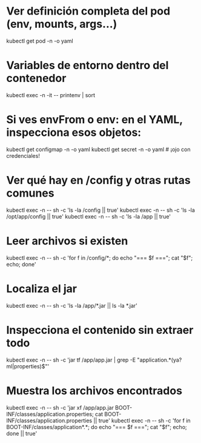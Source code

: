 # Ver definición completa del pod (env, mounts, args…)
kubectl get pod <pod-name> -n <ns> -o yaml

# Variables de entorno dentro del contenedor
kubectl exec -n <ns> -it <pod-name> -- printenv | sort

# Si ves envFrom o env: en el YAML, inspecciona esos objetos:
kubectl get configmap -n <ns> <cm-name> -o yaml
kubectl get secret -n <ns> <secret-name> -o yaml  # ¡ojo con credenciales!



# Ver qué hay en /config y otras rutas comunes
kubectl exec -n <ns> <pod-name> -- sh -c 'ls -la /config || true'
kubectl exec -n <ns> <pod-name> -- sh -c 'ls -la /opt/app/config || true'
kubectl exec -n <ns> <pod-name> -- sh -c 'ls -la /app || true'

# Leer archivos si existen
kubectl exec -n <ns> <pod-name> -- sh -c 'for f in /config/*; do echo "=== $f ==="; cat "$f"; echo; done'



# Localiza el jar
kubectl exec -n <ns> <pod-name> -- sh -c 'ls -la /app/*.jar || ls -la *.jar'

# Inspecciona el contenido sin extraer todo
kubectl exec -n <ns> <pod-name> -- sh -c 'jar tf /app/app.jar | grep -E "application.*(ya?ml|properties)$"'

# Muestra los archivos encontrados
kubectl exec -n <ns> <pod-name> -- sh -c 'jar xf /app/app.jar BOOT-INF/classes/application.properties; cat BOOT-INF/classes/application.properties || true'
kubectl exec -n <ns> <pod-name> -- sh -c 'for f in BOOT-INF/classes/application*.*; do echo "=== $f ==="; cat "$f"; echo; done || true'
